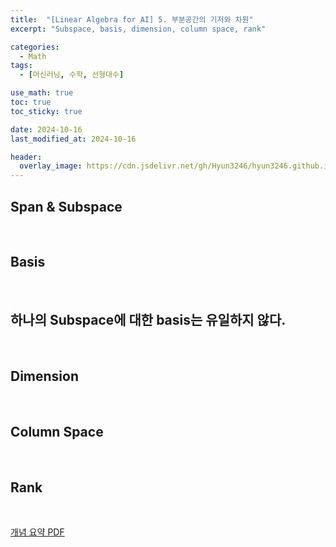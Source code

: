 ```yaml
---
title:  "[Linear Algebra for AI] 5. 부분공간의 기저와 차원"
excerpt: "Subspace, basis, dimension, column space, rank"

categories:
  - Math
tags:
  - [머신러닝, 수학, 선형대수]

use_math: true
toc: true
toc_sticky: true

date: 2024-10-16
last_modified_at: 2024-10-16

header:
  overlay_image: https://cdn.jsdelivr.net/gh/Hyun3246/hyun3246.github.io@master/image/overlay image/Linear Algebra for AI.png
---
```

## Span & Subspace 

<br/>

## Basis 

<br/>

## 하나의 Subspace에 대한 basis는 유일하지 않다. 

<br/>

## Dimension

<br/>

## Column Space

<br/>

## Rank 

<br/>

[개념 요약 PDF](https://github.com/Hyun3246/Code-Warehouse/blob/e321e43db6a8b6b9c812d86154d834a4c378ea7c/Linear%20Algebra%20for%20AI/5.%20%EB%B6%80%EB%B6%84%EA%B3%B5%EA%B0%84%EC%9D%98%20%EA%B8%B0%EC%A0%80%EC%99%80%20%EC%B0%A8%EC%9B%90.pdf)
